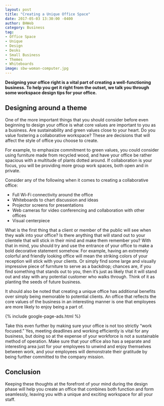 ```yaml
---
layout: post
title: "Creating a Unique Office Space"
date: 2017-05-03 13:30:00 -0400
author: BHWeb
category: Business
tag:
- Office Space
- Unique
- Design
- Desks
- Small Business
- Themes
- Whiteboards
image: sbw-woman-computer.jpg
---
```


**Designing your office right is a vital part of creating a well-functioning business. To help you get it right from the outset, we talk you through some workspace design tips for your office.**

## Designing around a theme

One of the more important things that you should consider before even beginning to design your office is what core values are important to you as a business. Are sustainability and green values close to your heart. Do you value fostering a collaborative workspace? These are decisions that will affect the style of office you choose to create.

For example, to emphasize commitment to green values, you could consider using furniture made from recycled wood, and have your office be rather spacious with a multitude of plants dotted around. If collaboration is your focus, you will be providing more group work spaces, both open and in private.

Consider any of the following when it comes to creating a collaborative office:

  - Full Wi-Fi connectivity around the office
  - Whiteboards to chart discussion and ideas
  - Projector screens for presentations
  - Web cameras for video conferencing and collaboration with other offices
  - Visual centerpiece

What is the first thing that a client or member of the public will see when they walk into your office? Is there anything that will stand out to your clientele that will stick in their mind and make them remember you? With that in mind, you should try and use the entrance of your office to make a bold decorative statement somehow. For example, having an extremely colorful and friendly looking office will mean the striking colors of your reception will stick with your clients. Or simply find some large and visually impressive piece of furniture to serve as a backdrop; chances are, if you find something that stands out to you, then it’s just as likely that it will stand out and stay with any potential customer who walks through. Think of it as planting the seeds of future business.

It should also be noted that creating a unique office has additional benefits over simply being memorable to potential clients. An office that reflects the core values of the business in an interesting manner is one that employees are more likely to enjoy being a part of.

{% include google-page-ads.html %}

Take this even further by making sure your office is not too strictly “work focused.” Yes, meeting deadlines and working efficiently is vital for any business, but doing so at the expense of your workforce is not a sustainable method of operation. Make sure that your office also has a separate and interesting area just for your employees to unwind and enjoy themselves between work, and your employees will demonstrate their gratitude by being further committed to the company mission.

## Conclusion

Keeping these thoughts at the forefront of your mind during the design phase will help you create an office that combines both function and form seamlessly, leaving you with a unique and exciting workspace for all your staff.

